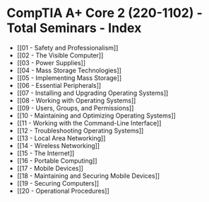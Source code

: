 # CompTIA A+ Core 2 (220-1102) - Total Seminars - Index
- [[01 - Safety and Professionalism]]
- [[02 - The Visible Computer]]
- [[03 - Power Supplies]]
- [[04 - Mass Storage Technologies]]
- [[05 - Implementing Mass Storage]]
- [[06 - Essential Peripherals]]
- [[07 - Installing and Upgrading Operating Systems]]
- [[08 - Working with Operating Systems]]
- [[09 - Users, Groups, and Permissions]]
- [[10 - Maintaining and Optimizing Operating Systems]]
- [[11 - Working with the Command-Line Interface]]
- [[12 - Troubleshooting Operating Systems]]
- [[13 - Local Area Networking]]
- [[14 - Wireless Networking]]
- [[15 - The Internet]]
- [[16 - Portable Computing]]
- [[17 - Mobile Devices]]
- [[18 - Maintaining and Securing Mobile Devices]]
- [[19 - Securing Computers]]
- [[20 - Operational Procedures]]